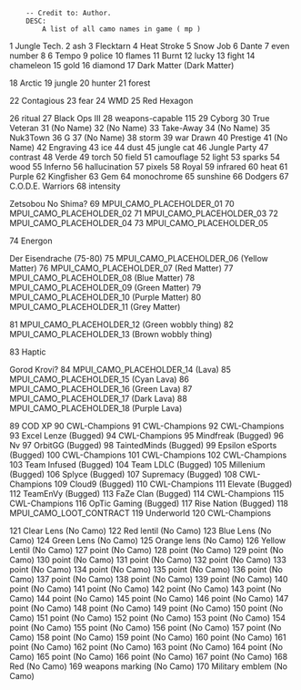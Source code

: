 ```
    -- Credit to: Author.
    DESC:
        A list of all camo names in game ( mp )
```
1 Jungle Tech.
2 ash
3 Flecktarn
4 Heat Stroke
5 Snow Job
6 Dante
7 even number
8 6 Tempo
9 police
10 flames
11 Burnt
12 lucky
13 fight
14 chameleon
15 gold
16 diamond
17 Dark Matter (Dark Matter)

18 Arctic
19 jungle
20 hunter
21 forest

22 Contagious
23 fear
24 WMD
25 Red Hexagon

26 ritual
27 Black Ops III
28 weapons-capable 115
29 Cyborg
30 True Veteran
31 (No Name)
32 (No Name)
33 Take-Away
34 (No Name)
35 Nuk3Town
36 G
37 (No Name)
38 storm
39 war Drawn
40 Prestige
41 (No Name)
42 Engraving
43 ice
44 dust
45 jungle cat
46 Jungle Party
47 contrast
48 Verde
49 torch
50 field
51 camouflage
52 light
53 sparks
54 wood
55 Inferno
56 hallucination
57 pixels
58 Royal
59 infrared
60 heat
61 Purple
62 Kingfisher
63 Gem
64 monochrome
65 sunshine
66 Dodgers
67 C.O.D.E. Warriors
68 intensity

Zetsobou No Shima?
69 MPUI_CAMO_PLACEHOLDER_01
70 MPUI_CAMO_PLACEHOLDER_02
71 MPUI_CAMO_PLACEHOLDER_03
72 MPUI_CAMO_PLACEHOLDER_04
73 MPUI_CAMO_PLACEHOLDER_05

74 Energon

Der Eisendrache (75-80)
75 MPUI_CAMO_PLACEHOLDER_06 (Yellow Matter)
76 MPUI_CAMO_PLACEHOLDER_07 (Red Matter)
77 MPUI_CAMO_PLACEHOLDER_08 (Blue Matter)
78 MPUI_CAMO_PLACEHOLDER_09 (Green Matter)
79 MPUI_CAMO_PLACEHOLDER_10 (Purple Matter)
80 MPUI_CAMO_PLACEHOLDER_11 (Grey Matter)

81 MPUI_CAMO_PLACEHOLDER_12 (Green wobbly thing)
82 MPUI_CAMO_PLACEHOLDER_13 (Brown wobbly thing)

83 Haptic

Gorod Krovi?
84 MPUI_CAMO_PLACEHOLDER_14 (Lava)
85 MPUI_CAMO_PLACEHOLDER_15 (Cyan Lava)
86 MPUI_CAMO_PLACEHOLDER_16 (Green Lava)
87 MPUI_CAMO_PLACEHOLDER_17 (Dark Lava)
88 MPUI_CAMO_PLACEHOLDER_18 (Purple Lava)

89 COD XP
90 CWL-Champions
91 CWL-Champions
92 CWL-Champions
93 Excel Lenze (Bugged)
94 CWL-Champions
95 Mindfreak (Bugged)
96 Nv
97 OrbitGG (Bugged)
98 TaintedMinds (Bugged)
99 Epsilon eSports (Bugged)
100 CWL-Champions
101 CWL-Champions
102 CWL-Champions
103 Team Infused (Bugged)
104 Team LDLC (Bugged)
105 Millenium (Bugged)
106 Splyce (Bugged)
107 Supremacy (Bugged)
108 CWL-Champions
109 Cloud9 (Bugged)
110 CWL-Champions
111 Elevate (Bugged)
112 TeamEnVy (Bugged)
113 FaZe Clan (Bugged)
114 CWL-Champions
115 CWL-Champions
116 OpTic Gaming (Bugged)
117 Rise Nation (Bugged)
118 MPUI_CAMO_LOOT_CONTRACT
119 Underworld
120 CWL-Champions

121 Clear Lens (No Camo)
122 Red lentil (No Camo)
123 Blue Lens (No Camo)
124 Green Lens (No Camo)
125 Orange lens (No Camo)
126 Yellow Lentil (No Camo)
127 point (No Camo)
128 point (No Camo)
129 point (No Camo)
130 point (No Camo)
131 point (No Camo)
132 point (No Camo)
133 point (No Camo)
134 point (No Camo)
135 point (No Camo)
136 point (No Camo)
137 point (No Camo)
138 point (No Camo)
139 point (No Camo)
140 point (No Camo)
141 point (No Camo)
142 point (No Camo)
143 point (No Camo)
144 point (No Camo)
145 point (No Camo)
146 point (No Camo)
147 point (No Camo)
148 point (No Camo)
149 point (No Camo)
150 point (No Camo)
151 point (No Camo)
152 point (No Camo)
153 point (No Camo)
154 point (No Camo)
155 point (No Camo)
156 point (No Camo)
157 point (No Camo)
158 point (No Camo)
159 point (No Camo)
160 point (No Camo)
161 point (No Camo)
162 point (No Camo)
163 point (No Camo)
164 point (No Camo)
165 point (No Camo)
166 point (No Camo)
167 point (No Camo)
168 Red (No Camo)
169 weapons marking (No Camo)
170 Military emblem (No Camo)
